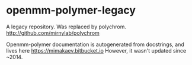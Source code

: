 # openmm-polymer-legacy
A legacy repository. Was replaced by polychrom. http://github.com/mirnylab/polychrom 

Openmm-polymer documentation is autogenerated from docstrings, and lives here https://mimakaev.bitbucket.io 
However, it wasn't updated since ~2014. 
